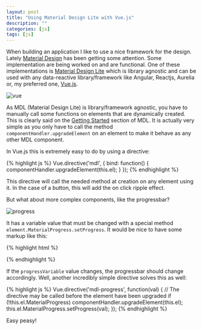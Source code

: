 ```yaml
---
layout: post
title: "Using Material Design Lite with Vue.js"
description: ""
categories: [js]
tags: [js]
---
```


When building an application I like to use a nice framework for the design.
Lately [Material
Design](https://www.google.com/design/spec/material-design/introduction.html)
has been getting some attention. Some implementation are being worked on and are
functional. One of these implementations is [Material Design
Lite](http://www.getmdl.io) which is library agnostic and can be used with any
data-reactive library/framework like Angular, Reactjs, Aurelia or, my preferred
one, [Vue.js](http://vuejs.org).

![vue]({{site.baseurl}}/images/posts/vue-logo.png)

As MDL (Material Design Lite) is library/framework agnostic, you have to
manually call some functions on elements that are dynamically created. This is
clearly said on the [Getting Started](http://www.getmdl.io/started/index.html)
section of MDL. It is actually very simple as you only have to call the method
`componentHandler.upgradeElement` on an element to make it behave as any other
MDL component.

In Vue.js this is extremely easy to do by using a directive:

{% highlight js %}
Vue.directive('mdl', {
  bind: function() {
    componentHandler.upgradeElement(this.el);
  }
});
{% endhighlight %}

This directive will call the needed method at creation on any element using it.
In the case of a button, this will add the on click ripple effect.

But what about more complex components, like the progressbar?

![progress]({{site.baseurl}}/images/posts/vue-mdl-progress.png)

It has a variable
value that must be changed with a special method
`element.MaterialProgress.setProgress`. It would be nice to have some markup
like this:

{% highlight html %}
<div v-progress="progressVariable" class="mdl-progress mdl-js-progress"></div>
{% endhighlight %}

If the `progressVariable` value changes, the progressbar should change
accordingly. Well, another incredibly simple directive solves this as well:

{% highlight js %}
Vue.directive('mdl-progress', function(val) {
  // The directive may be called before the element have been upgraded
  if (!this.el.MaterialProgress)
    componentHandler.upgradeElement(this.el);
  this.el.MaterialProgress.setProgress(val);
});
{% endhighlight %}

Easy peasy!

